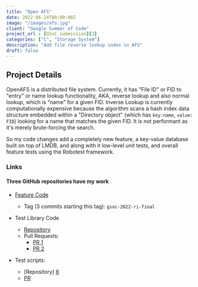 ```yaml
---
title: "Open AFS"
date: 2022-06-24T00:00:00Z
image: "/images/afs.jpg"
client: "Google Summer of Code"
project_url : [GSoC submission][3]
categories: ["C", "Storage System"]
description: "Add file reverse lookup index in AFS"
draft: false
---
```

## Project Details

OpenAFS is a distributed file system. Currently, it has "File ID" or FID to "entry" or name lookup functionality, AKA, reverse lookup and also normal lookup, which is “name” for a given FID. Inverse Lookup is currently computationally expensive because the algorithm scans a hash index data structure embedded within a "Directory object" (which has `key:name`, `value: FID`) looking for a name that matches the given FID. It is not performant as it's merely brute-forcing the search.

So my code changes add a completely new feature, a key-value database built on top of LMDB, and along with it low-level unit tests, and overall feature tests using the Robotest framework.

### Links

#### Three GitHub repositories have my work

* [Feature Code][1] 
    * Tag (3 commits starting this tag): `gsoc-2022-ri-final`

* Test Library Code
    * [Repository][2]
    * Pull Requests:
        * [PR 1][4]
        * [PR 2][5]

* Test scripts:
    * [Repository] [6]
    * [PR][7]

[1]: https://github.com/vikramrajsitpal/openafs/tree/gsoc-22-ri "Code Repo"
[2]: https://github.com/vikramrajsitpal/robotframework-openafslibrary/tree/gsoc-ri "Code test repo"
[3]: https://docs.google.com/document/d/1LU8FTm5_ZqmoM2XhfZe1YtQUYcV__rDqaQtulWlXS-s/edit?usp=sharing "GSoC 2022"
[4]: https://github.com/openafs-contrib/robotframework-openafslibrary/pull/3 "Code test PR1"
[5]: https://github.com/openafs-contrib/robotframework-openafslibrary/pull/4 "Code test PR2"
[6]: https://github.com/vikramrajsitpal/openafs-robotest/tree/gsoc-ri "Robotest repo"
[7]: https://github.com/openafs-contrib/openafs-robotest/pull/31 "Robotest PR"